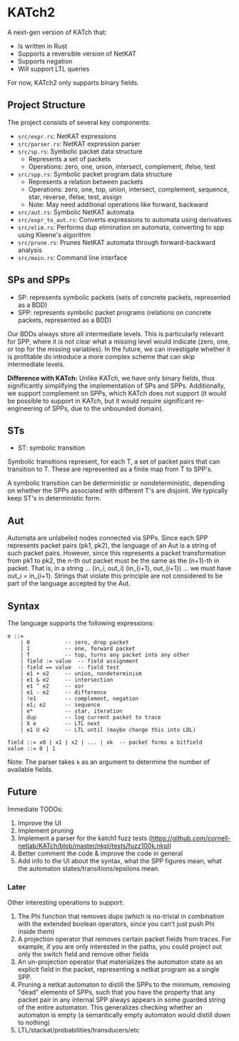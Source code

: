 # KATch2

A next-gen version of KATch that:
- Is written in Rust
- Supports a reversible version of NetKAT
- Supports negation
- Will support LTL queries

For now, KATch2 only supports binary fields.

## Project Structure

The project consists of several key components:

- `src/expr.rs`: NetKAT expressions
- `src/parser.rs`: NetKAT expression parser
- `src/sp.rs`: Symbolic packet data structure
  - Represents a set of packets
  - Operations: zero, one, union, intersect, complement, ifelse, test
- `src/spp.rs`: Symbolic packet program data structure
  - Represents a relation between packets
  - Operations: zero, one, top, union, intersect, complement, sequence, star, reverse, ifelse, test, assign
  - Note: May need additional operations like forward, backward
- `src/aut.rs`: Symbolic NetKAT automata
- `src/expr_to_aut.rs`: Converts expressions to automata using derivatives
- `src/elim.rs`: Performs dup elimination on automata, converting to spp using Kleene's algorithm
- `src/prune.rs`: Prunes NetKAT automata through forward-backward analysis
- `src/main.rs`: Command line interface

## SPs and SPPs

- SP: represents symbolic packets (sets of concrete packets, represented as a BDD)
- SPP: represents symbolic packet programs (relations on concrete packets, represented as a BDD)

Our BDDs always store all intermediate levels. This is particularly relevant for SPP, where it is not clear what a missing level would indicate (zero, one, or top for the missing variables). In the future, we can investigate whether it is profitable do introduce a more complex scheme that can skip intermediate levels.

**Difference with KATch:** Unlike KATch, we have only binary fields, thus significantly simplifying the implementation of SPs and SPPs. Additionally, we support complement on SPPs, which KATch does not support (it would be possible to support in KATch, but it would require significant re-engineering of SPPs, due to the unbounded domain).

## STs

- ST<T>: symbolic transition

Symbolic transitions represent, for each T, a set of packet pairs that can transition to T. These are represented as a finite map from T to SPP's. 

A symbolic transition can be deterministic or nondeterministic, depending on whether the SPPs associated with different T's are disjoint. We typically keep ST's in deterministic form.

## Aut

Automata are unlabeled nodes connected via SPPs. Since each SPP represents packet pairs (pk1, pk2), the language of an Aut is a string of such packet pairs. However, since this represents a packet transformation from pk1 to pk2, the n-th out packet must be the same as the (n+1)-th in packet. That is, in a string ... (in_i, out_i) (in_{i+1}, out_{i+1}) ... we must have out_i = in_{i+1}. Strings that violate this principle are not considered to be part of the language accepted by the Aut.

## Syntax

The language supports the following expressions:

```
e ::= 
    | 0           -- zero, drop packet
    | 1           -- one, forward packet
    | T           -- top, turns any packet into any other
    | field := value  -- field assignment
    | field == value  -- field test
    | e1 + e2     -- union, nondeterminism
    | e1 & e2     -- intersection
    | e1 ^ e2     -- xor
    | e1 - e2     -- difference
    | !e1         -- complement, negation
    | e1; e2      -- sequence
    | e*          -- star, iteration
    | dup         -- log current packet to trace
    | X e         -- LTL next
    | e1 U e2     -- LTL until (maybe change this into LDL)

field ::= x0 | x1 | x2 | ... | xk  -- packet forms a bitfield
value ::= 0 | 1
```

Note: The parser takes `k` as an argument to determine the number of available fields.

## Future

Immediate TODOs:
1. Improve the UI
2. Implement pruning
3. Implement a parser for the katch1 fuzz tests (https://github.com/cornell-netlab/KATch/blob/master/nkpl/tests/fuzz100k.nkpl)
4. Better comment the code & improve the code in general
5. Add info to the UI about the syntax, what the SPP figures mean, what the automaton states/transitions/epsilons mean.

### Later

Other interesting operations to support:
1. The Phi function that removes dups (which is no-trivial in combination with the extended boolean operators, since you can't just push Phi inside them)
2. A projection operator that removes certain packet fields from traces. For example, if you are only interested in the paths, you could project out only the switch field and remove other fields
3. An un-projection operator that materializes the automaton state as an explicit field in the packet, representing a netkat program as a single SPP.
4. Pruning a netkat automaton to distill the SPPs to the minimum, removing "dead" elements of SPPs, such that you have the property that any packet pair in any internal SPP always appears in some guarded string of the entire automaton. This generalizes checking whether an automaton is empty (a semantically empty automaton would distill down to nothing)
5. LTL/stackat/probabilities/transducers/etc
